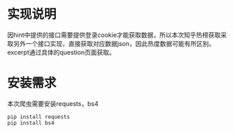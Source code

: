 
# 实现说明

因hint中提供的接口需要提供登录cookie才能获取数据，所以本次知乎热榜获取采取另外一个接口实现，直接获取对应数据json，因此热度数据可能有所区别。excerpt通过具体的question页面获取。

# 安装需求
本次爬虫需要安装requests，bs4

```
pip install requests
pip install bs4
```


